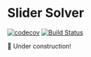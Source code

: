 # Slider Solver
[![codecov](https://codecov.io/gh/zclewell/slider_solver/branch/master/graph/badge.svg)](https://codecov.io/gh/zclewell/slider_solver)
[![Build Status](https://travis-ci.com/zclewell/slider_solver.svg?branch=master)](https://travis-ci.com/zclewell/slider_solver)

:construction: Under construction!